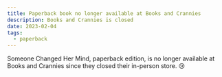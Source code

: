 ```yaml
---
title: Paperback book no longer available at Books and Crannies
description: Books and Crannies is closed
date: 2023-02-04
tags:
  - paperback
---
```


Someone Changed Her Mind, paperback edition, is no longer available at Books and Crannies since they closed their in-person store. 😢
